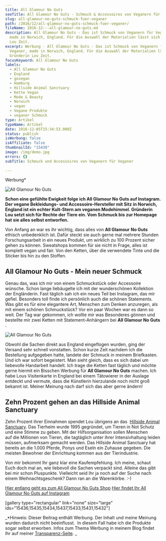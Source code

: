 ```yaml
---
title: All Glamour No Guts
seoTitle: All Glamour No Guts - Schmuck & Accessoires von Veganern für Veganer
slug: all-glamour-no-guts-schmuck-fuer-veganer
path: /2016/12/all-glamour-no-guts-schmuck-fuer-veganer/
fileName: 2016-12---all-glamour-no-guts.md
description: All Glamour No Guts - Das ist Schmuck von Veganern für Veganer,
  made in Norwich, England. Für die Auswahl der Materialien lässt sich Gründerin
  Lou Zeit.
excerpt: Werbung - All Glamour No Guts - Das ist Schmuck von Veganern für
  Veganer, made in Norwich, England. Für die Auswahl der Materialien lässt sich
  Gründerin Lou Zeit.
focusKeyword: All Glamour No Guts
labels:
  - All Glamour No Guts
  - England
  - govegan
  - Hamburg
  - Hillside Animal Sanctuary
  - Kette Vegan
  - Mode & Beauty
  - Norwich
  - vegan
  - Vegane Produkte
  - veganer Schmuck
type: Artikel
typeName: Artikel
date: 2016-12-05T15:34:53.000Z
status: publish
isWerbung: false
isAffiliate: false
thumbnailId: "15436"
image: /img/demo.jpg
errors: {}
subTitle: Schmuck und Accessoires von Veganern für Veganer
  
---
```


Werbung\*

![All Glamour No Guts](http://cardamonchai.com/wp-content/uploads/2016/12/All-Glamour-No-Guts-1-von-1-640x640.jpg)

**Schon eine gefühlte Ewigkeit folge ich All Glamour No Guts auf Instagram. Der
vegane Bekleidungs- und Accessoire-Hersteller mit Sitz in Norwich, England ist
ein echter Kult-Stern am veganen Modehimmel. Gründerin Lou setzt sich für Rechte
der Tiere ein. Vom Schmuck bis zur Homepage hat sie alles selbst entworfen.**

Von Anfang an war es ihr wichtig, dass alles von **All Glamour** **No Guts**
ethisch unbedenklich ist. Dafür steckt sie auch gerne mal mehrere Stunden
Forschungsarbeit in ein neues Produkt, um wirklich zu 100 Prozent sicher
gehen zu können. Sweatshops kommen für sie nicht in Frage, alles ist komplett
vegan und fair. Von den Ketten, über die verwendete Tinte und die Sticker bis
hin zu den Stoffen.

## All Glamour No Guts - Mein neuer Schmuck

Genau das, was ich mir von einem Schmuckstück oder Accessoire wünsche. Schon
lange liebäugelte ich mit der wunderschönen Kollektion der Engländerin. Fast
täglich sah ich ein neues Teil bei Instagram, das mir gefiel. Besonders toll
finde ich persönlich auch die schönen Statements. Was gibt es für eine
elegantere Art, Menschen zum Denken anzuregen, als mit einem schönen
Schmuckstück? Vor ein paar Wochen war es dann so weit. Der Tag war gekommen, ich
wollte mir was Besonderes gönnen und bestellte mir zwei Ketten mit
Statement-Anhängern bei **All Glamour No Guts** .

![All Glamour No Guts](http://cardamonchai.com/wp-content/uploads/2016/12/All-Glamour-No-Guts-1-von-1-2-640x640.jpg)

Obwohl die Sachen direkt aus England eingeflogen wurden, ging der Versand sehr
schnell vonstatten. Schon kurze Zeit nachdem ich die Bestellung aufgegeben
hatte, landete der Schmuck in meinem Briefkasten. Und ich war sofort begeistert.
Man sieht gleich, dass es sich dabei um liebevolle Handarbeit handelt. Ich trage
die Ketten fast täglich und möchte gerne hiermit ein Bisschen Werbung für **All
Glamour No Guts** machen. Ich habe Lous Visitenkarte in England bei einem
Tätowierer in der Auslage entdeckt und vermute, dass die Künstlerin hierzulande
noch nicht groß bekannt ist. Meiner Meinung nach darf sich das aber gerne
ändern!

## Zehn Prozent gehen an das Hillside Animal Sanctuary

Zehn Prozent ihrer Einnahmen spendet Lou übrigens an das 
[Hillside Animal Sanctuary](http://www.hillside.org.uk). Das Tierheim wurde 1995
gegründet, um Tieren in Not Schutz und eine Stimme zu geben. Mit der
Hilfsorganisation sollen Menschen auf die Millionen von Tieren, die tagtäglich
unter ihrer Intensivhaltung leiden müssen, aufmerksam gemacht werden. Das
Hillside Animal Sanctuary hat bereits an die 1.000 Pferde, Ponys und Eseln ein
Zuhause gegeben. Die meisten Bewohner der Einrichtung kommen aus der
Tierindustrie.

Von mir bekommt Ihr ganz klar eine Kaufempfehlung. Ich meine, schaut Euch doch
mal an, wie liebevoll die Sachen verpackt sind. Alleine das gibt bei mir schon
Pluspunkte. Vielleicht seid Ihr ja noch auf der Suche nach einem
Weihnachtsgeschenk? Dann ran an die Warenkörbe. :-)

[Hier entlang geht es zum All Glamour No Guts Shop](http://allglamournoguts.co.uk/)
[Hier findet Ihr All Glamour No Guts auf Instagram](https://www.instagram.com/allglamournoguts/)

[gallery type="rectangular" link="none" size="large"
ids="15436,15435,15434,15437,15433,15431,15432"]

_\*Hinweis: Dieser Beitrag enthält Werbung. Der Inhalt und meine Meinung wurden
dadurch nicht beeinflusst.  In diesem Fall habe ich die Produkte sogar selbst
erworben. Infos zum Thema Werbung in meinem Blog findet Ihr auf meiner
[Transparenz-Seite](/werbung/). _

  